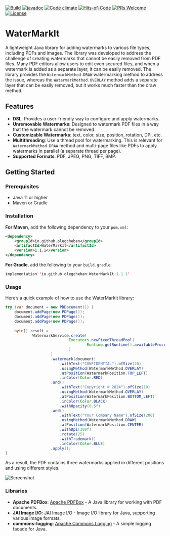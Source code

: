 [![Build](https://github.com/OlegCheban/WaterMarkIt/actions/workflows/mvn.yml/badge.svg)](https://github.com/OlegCheban/WaterMarkIt/actions/workflows/mvn.yml)
[![javadoc](https://img.shields.io/badge/javadoc-1.1.1-brightgreen.svg)](https://javadoc.io/doc/io.github.olegcheban/WaterMarkIt/latest/index.html)
[![Code climate](https://api.codeclimate.com/v1/badges/0cd17315421a1bec3587/maintainability)](https://codeclimate.com/github/OlegCheban/WaterMarkIt/maintainability)
[![Hits-of-Code](https://hitsofcode.com/github/OlegCheban/WaterMarkIt?branch=master)](https://hitsofcode.com/github/OlegCheban/WaterMarkIt/view?branch=master)
[![PRs Welcome](https://img.shields.io/badge/PRs-welcome-brightgreen.svg?style=flat-square)](https://makeapullrequest.com)
[![License](https://img.shields.io/badge/license-MIT-green.svg)](https://github.com/OlegCheban/WaterMarkIt/blob/master/LICENSE)
# WaterMarkIt

A lightweight Java library for adding watermarks to various file types, including PDFs and images. The library was developed to address the challenge of creating watermarks that cannot be easily removed from PDF files. Many PDF editors allow users to edit even secured files, and when a watermark is added as a separate layer, it can be easily removed. The library provides the `WatermarkMethod.DRAW` watermarking method to address the issue, whereas the `WatermarkMethod.OVERLAY` method adds a separate layer that can be easily removed, but it works much faster than the draw method.  

## Features

- **DSL**: Provides a user-friendly way to configure and apply watermarks.
- **Unremovable Watermarks**: Designed to watermark PDF files in a way that the watermark cannot be removed.
- **Customizable Watermarks**: text, color, size, position, rotation, DPI, etc.
- **Multithreading**: Use a thread pool for watermarking. This is relevant for `WatermarkMethod.DRAW` method and multi-page files like PDFs to apply watermarks in parallel (a separate thread per page).
- **Supported Formats**: PDF, JPEG, PNG, TIFF, BMP.

## Getting Started

### Prerequisites

- Java 11 or higher
- Maven or Gradle

### Installation

**For Maven**, add the following dependency to your `pom.xml`:

```xml
<dependency>
    <groupId>io.github.olegcheban</groupId>
    <artifactId>WaterMarkIt</artifactId>
    <version>1.1.1</version>
</dependency>
```

**For Gradle**, add the following to your `build.gradle`:
```kotlin
implementation 'io.github.olegcheban:WaterMarkIt:1.1.1'
```

### Usage

Here’s a quick example of how to use the WaterMarkIt library:

```java
try (var document = new PDDocument()) {
    document.addPage(new PDPage());
    document.addPage(new PDPage());
    document.addPage(new PDPage());
    
    byte[] result =
            WatermarkService.create(
                            Executors.newFixedThreadPool(
                                    Runtime.getRuntime().availableProcessors()
                            )
                    )
                    .watermark(document)
                        .withText("CONFIDENTIAL").ofSize(20)
                        .usingMethod(WatermarkMethod.OVERLAY)
                        .atPosition(WatermarkPosition.TOP_LEFT)
                        .inColor(Color.RED)
                    .and()
                        .withText("Copyright © 2024").ofSize(10)
                        .usingMethod(WatermarkMethod.OVERLAY)
                        .atPosition(WatermarkPosition.BOTTOM_LEFT)
                        .inColor(Color.BLACK)
                        .withOpacity(0.5f)
                    .and()
                        .withText("Your Company Name").ofSize(200)
                        .usingMethod(WatermarkMethod.DRAW)
                        .atPosition(WatermarkPosition.CENTER)
                        .withDpi(300f)
                        .rotate(25)
                        .withTrademark()
                        .inColor(Color.BLUE)
                    .apply();
}
```
As a result, the PDF contains three watermarks applied in different positions and using different styles.

![Screenshot](https://i.imgur.com/ww4gtmbm.png)

### Libraries
- **Apache PDFBox**: [Apache PDFBox](https://pdfbox.apache.org/) - A Java library for working with PDF documents.
- **JAI Image I/O**: [JAI Image I/O](https://github.com/jai-imageio/jai-imageio-core) - Image I/O library for Java, supporting various image formats.
- **commons-logging**: [Apache Commons Logging](https://commons.apache.org/proper/commons-logging/) - A simple logging facade for Java.